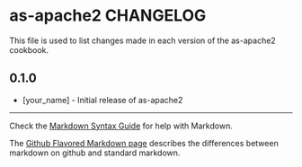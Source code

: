 as-apache2 CHANGELOG
====================

This file is used to list changes made in each version of the as-apache2 cookbook.

0.1.0
-----
- [your_name] - Initial release of as-apache2

- - -
Check the [Markdown Syntax Guide](http://daringfireball.net/projects/markdown/syntax) for help with Markdown.

The [Github Flavored Markdown page](http://github.github.com/github-flavored-markdown/) describes the differences between markdown on github and standard markdown.
